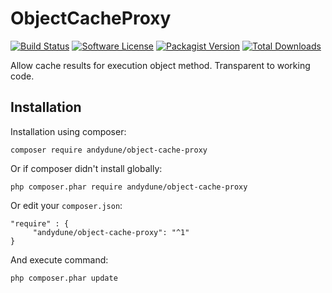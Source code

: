 # ObjectCacheProxy

[![Build Status](https://travis-ci.org/AndyDune/ObjectCacheProxy.svg?branch=master)](https://travis-ci.org/AndyDune/ObjectCacheProxy)
[![Software License](https://img.shields.io/badge/license-MIT-brightgreen.svg?style=flat-square)](LICENSE)
[![Packagist Version](https://img.shields.io/packagist/v/andydune/object-cache-proxy.svg?style=flat-square)](https://packagist.org/packages/andydune/object-cache-proxy)
[![Total Downloads](https://img.shields.io/packagist/dt/andydune/object-cache-proxy.svg?style=flat-square)](https://packagist.org/packages/andydune/object-cache-proxy)


Allow cache results for execution object method. Transparent to working code.

Installation
------------

Installation using composer:

```
composer require andydune/object-cache-proxy
```
Or if composer didn't install globally:
```
php composer.phar require andydune/object-cache-proxy
```
Or edit your `composer.json`:
```
"require" : {
     "andydune/object-cache-proxy": "^1"
}

```
And execute command:
```
php composer.phar update
```